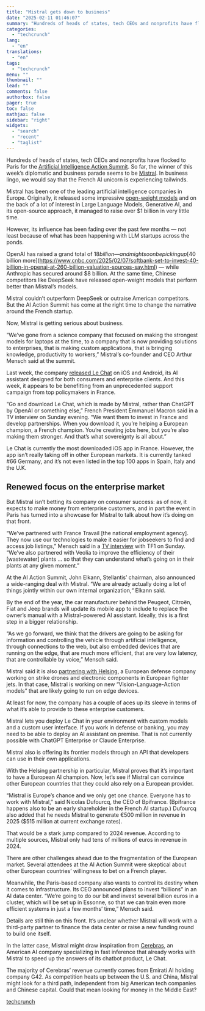 ```yaml
---
title: "Mistral gets down to business"
date: "2025-02-11 01:46:07"
summary: "Hundreds of heads of states, tech CEOs and nonprofits have flocked to Paris for the Artificial Intelligence Action Summit. So far, the winner of this week’s diplomatic and business parade seems to be Mistral. In business lingo, we would say that the French AI unicorn is experiencing tailwinds. Mistral has..."
categories:
  - "techcrunch"
lang:
  - "en"
translations:
  - "en"
tags:
  - "techcrunch"
menu: ""
thumbnail: ""
lead: ""
comments: false
authorbox: false
pager: true
toc: false
mathjax: false
sidebar: "right"
widgets:
  - "search"
  - "recent"
  - "taglist"
---
```


Hundreds of heads of states, tech CEOs and nonprofits have flocked to Paris for the [Artificial Intelligence Action Summit](https://techcrunch.com/tag/france-ai-action-summit/). So far, the winner of this week’s diplomatic and business parade seems to be [Mistral](https://mistral.ai/en). In business lingo, we would say that the French AI unicorn is experiencing tailwinds.

Mistral has been one of the leading artificial intelligence companies in Europe. Originally, it released some impressive [open-weight models](https://techcrunch.com/2023/09/27/mistral-ai-makes-its-first-large-language-model-free-for-everyone/) and on the back of a lot of interest in Large Language Models, Generative AI, and its open-source approach, it managed to raise over $1 billion in very little time.

However, its influence has been fading over the past few months — not least because of what has been happening with LLM startups across the ponds.

OpenAI has raised a grand total of $18 billion — and might soon be picking up [$40 billion more](https://www.cnbc.com/2025/02/07/softbank-set-to-invest-40-billion-in-openai-at-260-billion-valuation-sources-say.html) — while Anthropic has secured around $8 billion. At the same time, Chinese competitors like DeepSeek have released open-weight models that perform better than Mistral’s models.

Mistral couldn’t outperform DeepSeek or outraise American competitors. But the AI Action Summit has come at the right time to change the narrative around the French startup.

Now, Mistral is getting serious about business.

“We’ve gone from a science company that focused on making the strongest models for laptops at the time, to a company that is now providing solutions to enterprises, that is making custom applications, that is bringing knowledge, productivity to workers,” Mistral’s co-founder and CEO Arthur Mensch said at the summit.

Last week, the company [released Le Chat](https://techcrunch.com/2025/02/06/mistral-releases-its-ai-assistant-on-ios-and-android/) on iOS and Android, its AI assistant designed for both consumers and enterprise clients. And this week, it appears to be benefitting from an unprecedented support campaign from top policymakers in France.

“Go and download Le Chat, which is made by Mistral, rather than ChatGPT by OpenAI or something else,” French President Emmanuel Macron said in a TV interview on Sunday evening. “We want them to invest in France and develop partnerships. When you download it, you’re helping a European champion, a French champion. You’re creating jobs here, but you’re also making them stronger. And that’s what sovereignty is all about.”

Le Chat is currently the most downloaded iOS app in France. However, the app isn’t really taking off in other European markets. It is currently tanked #66 Germany, and it’s not even listed in the top 100 apps in Spain, Italy and the U.K.

Renewed focus on the enterprise market
--------------------------------------

But Mistral isn’t betting its company on consumer success: as of now, it expects to make money from enterprise customers, and in part the event in Paris has turned into a showcase for Mistral to talk about how it’s doing on that front.

“We’ve partnered with France Travail [the national employment agency]. They now use our technologies to make it easier for jobseekers to find and access job listings,” Mensch said in a [TV interview](https://www.tf1info.fr/high-tech/interview-arthur-mensch-data-centers-exclu-tf1-intelligence-artificielle-le-pdg-de-la-pepite-mistral-ai-annonce-son-premier-centre-de-donnees-en-france-2349827.html) with TF1 on Sunday. “We’ve also partnered with Veolia to improve the efficiency of their [wastewater] plants … so that they can understand what’s going on in their plants at any given moment.”

At the AI Action Summit, John Elkann, Stellantis’ chairman, also announced a wide-ranging deal with Mistral. “We are already actually doing a lot of things jointly within our own internal organization,“ Elkann said.

By the end of the year, the car manufacturer behind the Peugeot, Citroën, Fiat and Jeep brands will update its mobile app to include to replace the owner’s manual with a Mistral-powered AI assistant. Ideally, this is a first step in a bigger relationship.

“As we go forward, we think that the drivers are going to be asking for information and controlling the vehicle through artificial intelligence, through connections to the web, but also embedded devices that are running on the edge, that are much more efficient, that are very low latency, that are controllable by voice,” Mensch said.

Mistral said it is also [partnering with Helsing](https://helsing.ai/newsroom/helsing-and-mistral-announce-strategic-partnership-in-defence-ai), a European defense company working on strike drones and electronic components in European fighter jets. In that case, Mistral is working on new “Vision-Language-Action models” that are likely going to run on edge devices.

At least for now, the company has a couple of aces up its sleeve in terms of what it’s able to provide to these enterprise customers.

Mistral lets you deploy Le Chat in your environment with custom models and a custom user interface. If you work in defense or banking, you may need to be able to deploy an AI assistant on premise. That is not currently possible with ChatGPT Enterprise or Claude Enterprise.

Mistral also is offering its frontier models through an API that developers can use in their own applications.

With the Helsing partnership in particular, Mistral proves that it’s important to have a European AI champion. Now, let’s see if Mistral can convince other European countries that they could also rely on a European provider.

“Mistral is Europe’s chance and we only get one chance. Everyone has to work with Mistral,” said Nicolas Dufourcq, the CEO of Bpifrance. (Bpifrance happens also to be an early shareholder in the French AI startup.) Dufourcq also added that he needs Mistral to generate €500 million in revenue in 2025 ($515 million at current exchange rates).

That would be a stark jump compared to 2024 revenue. According to multiple sources, Mistral only had tens of millions of euros in revenue in 2024.

There are other challenges ahead due to the fragmentation of the European market. Several attendees at the AI Action Summit were skeptical about other European countries’ willingness to bet on a French player.

Meanwhile, the Paris-based company also wants to control its destiny when it comes to infrastructure. Its CEO announced plans to invest “billions” in an AI data center. “We’re going to do our bit and invest several billion euros in a cluster, which will be set up in Essonne, so that we can train even more efficient systems in just a few months’ time,” Mensch said.

Details are still thin on this front. It’s unclear whether Mistral will work with a third-party partner to finance the data center or raise a new funding round to build one itself.

In the latter case, Mistral might draw inspiration from [Cerebras](https://cerebras.ai/), an American AI company specializing in fast inference that already works with Mistral to speed up the answers of its chatbot product, Le Chat.

The majority of Cerebras’ revenue currently comes from Emirati AI holding company G42. As competition heats up between the U.S. and China, Mistral might look for a third path, independent from big American tech companies and Chinese capital. Could that mean looking for money in the Middle East?

[techcrunch](https://techcrunch.com/2025/02/10/mistral-gets-down-to-business/)
